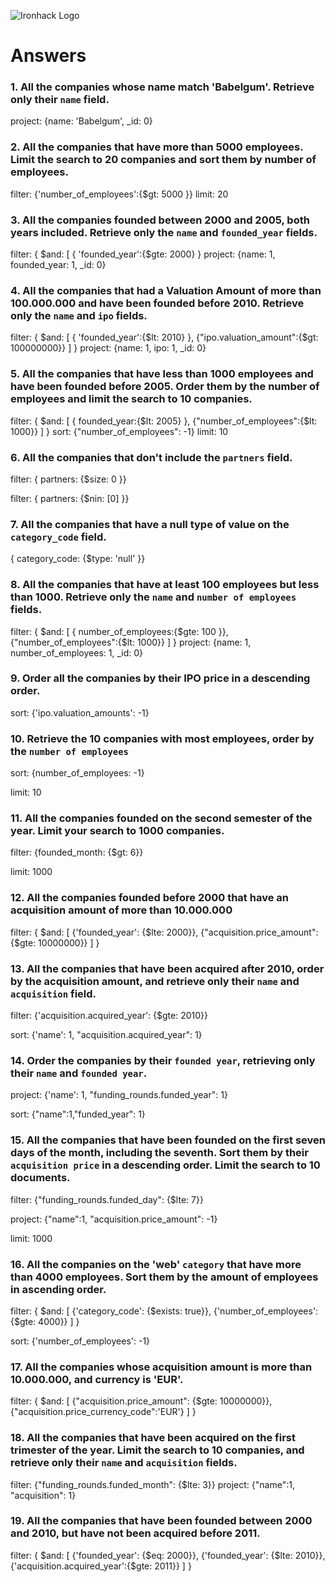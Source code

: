 ![Ironhack Logo](https://i.imgur.com/1QgrNNw.png)

# Answers

### 1. All the companies whose name match 'Babelgum'. Retrieve only their `name` field.

project: {name: 'Babelgum', _id: 0}


### 2. All the companies that have more than 5000 employees. Limit the search to 20 companies and sort them by **number of employees**.

filter: {'number_of_employees':{$gt: 5000 }} 
limit: 20

### 3. All the companies founded between 2000 and 2005, both years included. Retrieve only the `name` and `founded_year` fields.

filter: { $and: [ { 'founded_year':{$gte: 2000} }
project: {name: 1, founded_year: 1, _id: 0}


### 4. All the companies that had a Valuation Amount of more than 100.000.000 and have been founded before 2010. Retrieve only the `name` and `ipo` fields.

filter: { $and: [ { 'founded_year':{$lt: 2010} }, {"ipo.valuation_amount":{$gt: 100000000}} ] }
project: {name: 1, ipo: 1, _id: 0}


### 5. All the companies that have less than 1000 employees and have been founded before 2005. Order them by the number of employees and limit the search to 10 companies.

filter: { $and: [ { founded_year:{$lt: 2005} }, {"number_of_employees":{$lt: 1000}} ] }
sort: {"number_of_employees": -1}
limit: 10

### 6. All the companies that don't include the `partners` field.

filter: { partners: {$size: 0 }}

filter: { partners: {$nin: [0] }}

### 7. All the companies that have a null type of value on the `category_code` field.

{ category_code: {$type: 'null' }}

### 8. All the companies that have at least 100 employees but less than 1000. Retrieve only the `name` and `number of employees` fields.

filter: { $and: [ { number_of_employees:{$gte: 100 }}, {"number_of_employees":{$lt: 1000}} ] } 
project: {name: 1, number_of_employees: 1, _id: 0}

### 9. Order all the companies by their IPO price in a descending order.

sort: {'ipo.valuation_amounts': -1}

### 10. Retrieve the 10 companies with most employees, order by the `number of employees`

sort: {number_of_employees: -1}

limit: 10

### 11. All the companies founded on the second semester of the year. Limit your search to 1000 companies.

filter: {founded_month: {$gt: 6}}

limit: 1000

### 12. All the companies founded before 2000 that have an acquisition amount of more than 10.000.000

filter:  { $and: [ {'founded_year': {$lte: 2000}}, {"acquisition.price_amount":{$gte: 10000000}} ] } 

### 13. All the companies that have been acquired after 2010, order by the acquisition amount, and retrieve only their `name` and `acquisition` field.

filter: {'acquisition.acquired_year': {$gte: 2010}}

sort:  {'name': 1, "acquisition.acquired_year": 1}

### 14. Order the companies by their `founded year`, retrieving only their `name` and `founded year`.

project:  {'name': 1, "funding_rounds.funded_year": 1}

sort: {"name":1,"funded_year": 1}

### 15. All the companies that have been founded on the first seven days of the month, including the seventh. Sort them by their `acquisition price` in a descending order. Limit the search to 10 documents.

filter: {"funding_rounds.funded_day": {$lte: 7}}

project: {"name":1, "acquisition.price_amount": -1}

limit: 1000

### 16. All the companies on the 'web' `category` that have more than 4000 employees. Sort them by the amount of employees in ascending order.

filter:   { $and: [ {'category_code': {$exists: true}}, {'number_of_employees':{$gte: 4000}} ] } 

sort: {'number_of_employees': -1}

### 17. All the companies whose acquisition amount is more than 10.000.000, and currency is 'EUR'.

filter:  { $and: [ {"acquisition.price_amount": {$gte: 10000000}}, {"acquisition.price_currency_code":'EUR'} ] } 


### 18. All the companies that have been acquired on the first trimester of the year. Limit the search to 10 companies, and retrieve only their `name` and `acquisition` fields.

filter: {"funding_rounds.funded_month": {$lte: 3}}
project: {"name":1, "acquisition": 1}

### 19. All the companies that have been founded between 2000 and 2010, but have not been acquired before 2011.

filter:   { $and: [ {'founded_year': {$eq: 2000}}, {'founded_year': {$lte: 2010}}, {'acquisition.acquired_year':{$gte: 2011}} ] } 
